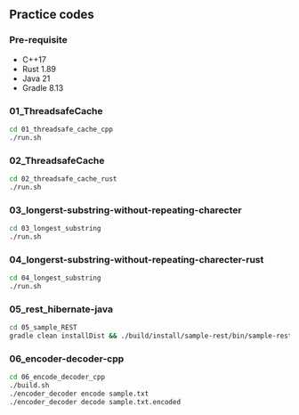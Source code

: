 ## Practice codes

### Pre-requisite
* C++17
* Rust 1.89
* Java 21
* Gradle 8.13

### 01_ThreadsafeCache
```bash
cd 01_threadsafe_cache_cpp
./run.sh
```

### 02_ThreadsafeCache
```bash
cd 02_threadsafe_cache_rust
./run.sh
```

### 03_longerst-substring-without-repeating-charecter
```bash
cd 03_longest_substring
./run.sh
```

### 04_longerst-substring-without-repeating-charecter-rust
```bash
cd 04_longest_substring
./run.sh
```

### 05_rest_hibernate-java
```bash
cd 05_sample_REST
gradle clean installDist && ./build/install/sample-rest/bin/sample-rest
```

### 06_encoder-decoder-cpp
```bash
cd 06_encode_decoder_cpp
./build.sh
./encoder_decoder encode sample.txt
./encoder_decoder decode sample.txt.encoded
```

